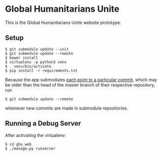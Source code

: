 Global Humanitarians Unite
==========================

This is the Global Humanitarians Unite website prototype.

Setup
-----

    $ git submodule update --init
    $ git submodule update --remote
    $ bower install
    $ virtualenv -p python3 venv
    $ . venv/bin/activate
    $ pip install -r requirements.txt

Because the app submodules [each point to a particular commit][1], which may be
older than the head of the master branch of their respective repository, run

    $ git submodule update --remote

whenever new commits are made in submodule repositories.

Running a Debug Server
----------------------

After activating the virtualenv:

    $ cd ghu_web
    $ ./manage.py runserver

[1]: https://stackoverflow.com/a/18797720/321301
